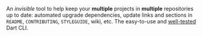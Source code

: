 An _invisible_ tool to help keep your **multiple** projects in **multiple** repositories up to date:
automated upgrade dependencies, update links and sections in `README`, `CONTRIBUTING`, `STYLEGUIDE`, wiki, etc.
The easy-to-use and [well-tested](https://github.com/{{owner_id}}/{{project_id}}/tree/master/test) Dart CLI.
